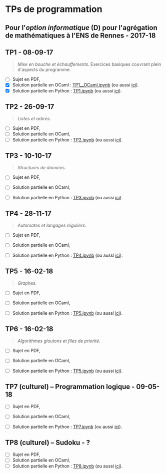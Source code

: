# TPs de programmation
## Pour l'*option informatique* (D) pour l'agrégation de mathématiques à l'ENS de Rennes - 2017-18

## TP1 - 08-09-17
> *Mise en bouche et échauffements.*
> Exercices basiques couvrant plein d'aspects du programme.

- [ ] Sujet en PDF,
- [x] Solution partielle en OCaml : [TP1__OCaml.ipynb](TP1__OCaml.ipynb) (ou aussi [ici](https://nbviewer.jupyter.org/github/Naereen/notebooks/tree/master/agreg/TP_Programmation_2017-18/TP1__OCaml.ipynb)).
- [x] Solution partielle en Python : [TP1.ipynb](TP1.ipynb) (ou aussi [ici](https://nbviewer.jupyter.org/github/Naereen/notebooks/tree/master/agreg/TP_Programmation_2017-18/TP1.ipynb)).

## TP2 - 26-09-17
> *Listes et arbres.*

- [ ] Sujet en PDF,
- [ ] Solution partielle en OCaml,
- [ ] Solution partielle en Python : [TP2.ipynb](TP2.ipynb) (ou aussi [ici](https://nbviewer.jupyter.org/github/Naereen/notebooks/tree/master/agreg/TP_Programmation_2017-18/TP2.ipynb)).

## TP3 - 10-10-17
> *Structures de données.*

- [ ] Sujet en PDF,
- [ ] Solution partielle en OCaml,
- [ ] Solution partielle en Python : [TP3.ipynb](TP3.ipynb) (ou aussi [ici](https://nbviewer.jupyter.org/github/Naereen/notebooks/tree/master/agreg/TP_Programmation_2017-18/TP3.ipynb)).


## TP4 - 28-11-17
> *Automates et langages réguliers.*

- [ ] Sujet en PDF,
- [ ] Solution partielle en OCaml,
- [ ] Solution partielle en Python : [TP4.ipynb](TP4.ipynb) (ou aussi [ici](https://nbviewer.jupyter.org/github/Naereen/notebooks/tree/master/agreg/TP_Programmation_2017-18/TP4.ipynb)).


## TP5 - 16-02-18
> *Graphes.*

- [ ] Sujet en PDF,
- [ ] Solution partielle en OCaml,
- [ ] Solution partielle en Python : [TP5.ipynb](TP5.ipynb) (ou aussi [ici](https://nbviewer.jupyter.org/github/Naereen/notebooks/tree/master/agreg/TP_Programmation_2017-18/TP5.ipynb)).


## TP6 - 16-02-18
> *Algorithmes gloutons et files de priorité.*

- [ ] Sujet en PDF,
- [ ] Solution partielle en OCaml,
- [ ] Solution partielle en Python : [TP5.ipynb](TP5.ipynb) (ou aussi [ici](https://nbviewer.jupyter.org/github/Naereen/notebooks/tree/master/agreg/TP_Programmation_2017-18/TP5.ipynb)).


## TP7 (culturel) – Programmation logique - 09-05-18

- [ ] Sujet en PDF,
- [ ] Solution partielle en OCaml,
- [ ] Solution partielle en Python : [TP7.ipynb](TP7.ipynb) (ou aussi [ici](https://nbviewer.jupyter.org/github/Naereen/notebooks/tree/master/agreg/TP_Programmation_2017-18/TP7.ipynb)).


## TP8 (culturel) – Sudoku - ?

- [ ] Sujet en PDF,
- [ ] Solution partielle en OCaml,
- [ ] Solution partielle en Python : [TP8.ipynb](TP8.ipynb) (ou aussi [ici](https://nbviewer.jupyter.org/github/Naereen/notebooks/tree/master/agreg/TP_Programmation_2017-18/TP8.ipynb)).